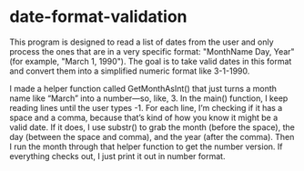 # date-format-validation
This program is designed to read a list of dates from the user and only process the ones that are in a very specific format: "MonthName Day, Year" (for example, "March 1, 1990"). The goal is to take valid dates in this format and convert them into a simplified numeric format like 3-1-1990.

I made a helper function called GetMonthAsInt() that just turns a month name like “March” into a number—so, like, 3. In the main() function, I keep reading lines until the user types -1. For each line, I’m checking if it has a space and a comma, because that’s kind of how you know it might be a valid date. If it does, I use substr() to grab the month (before the space), the day (between the space and comma), and the year (after the comma). Then I run the month through that helper function to get the number version. If everything checks out, I just print it out in number format. 
